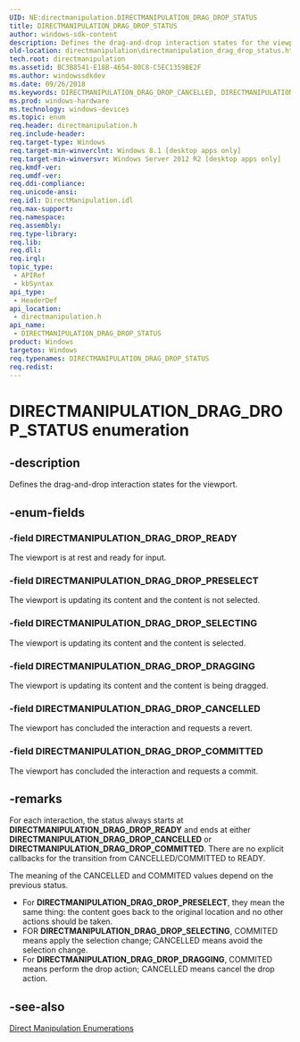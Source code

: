 ```yaml
---
UID: NE:directmanipulation.DIRECTMANIPULATION_DRAG_DROP_STATUS
title: DIRECTMANIPULATION_DRAG_DROP_STATUS
author: windows-sdk-content
description: Defines the drag-and-drop interaction states for the viewport.
old-location: directmanipulation\directmanipulation_drag_drop_status.htm
tech.root: directmanipulation
ms.assetid: BC3B8541-E18B-4654-80C8-C5EC1359BE2F
ms.author: windowssdkdev
ms.date: 09/26/2018
ms.keywords: DIRECTMANIPULATION_DRAG_DROP_CANCELLED, DIRECTMANIPULATION_DRAG_DROP_COMMITTED, DIRECTMANIPULATION_DRAG_DROP_DRAGGING, DIRECTMANIPULATION_DRAG_DROP_PRESELECT, DIRECTMANIPULATION_DRAG_DROP_READY, DIRECTMANIPULATION_DRAG_DROP_SELECTING, DIRECTMANIPULATION_DRAG_DROP_STATUS, DIRECTMANIPULATION_DRAG_DROP_STATUS enumeration [Direct Manipulation], directmanipulation.directmanipulation_drag_drop_status, directmanipulation/DIRECTMANIPULATION_DRAG_DROP_CANCELLED, directmanipulation/DIRECTMANIPULATION_DRAG_DROP_COMMITTED, directmanipulation/DIRECTMANIPULATION_DRAG_DROP_DRAGGING, directmanipulation/DIRECTMANIPULATION_DRAG_DROP_PRESELECT, directmanipulation/DIRECTMANIPULATION_DRAG_DROP_READY, directmanipulation/DIRECTMANIPULATION_DRAG_DROP_SELECTING, directmanipulation/DIRECTMANIPULATION_DRAG_DROP_STATUS
ms.prod: windows-hardware
ms.technology: windows-devices
ms.topic: enum
req.header: directmanipulation.h
req.include-header: 
req.target-type: Windows
req.target-min-winverclnt: Windows 8.1 [desktop apps only]
req.target-min-winversvr: Windows Server 2012 R2 [desktop apps only]
req.kmdf-ver: 
req.umdf-ver: 
req.ddi-compliance: 
req.unicode-ansi: 
req.idl: DirectManipulation.idl
req.max-support: 
req.namespace: 
req.assembly: 
req.type-library: 
req.lib: 
req.dll: 
req.irql: 
topic_type:
 - APIRef
 - kbSyntax
api_type:
 - HeaderDef
api_location:
 - directmanipulation.h
api_name:
 - DIRECTMANIPULATION_DRAG_DROP_STATUS
product: Windows
targetos: Windows
req.typenames: DIRECTMANIPULATION_DRAG_DROP_STATUS
req.redist: 
---
```


# DIRECTMANIPULATION_DRAG_DROP_STATUS enumeration


## -description


Defines the drag-and-drop interaction states for the viewport.


## -enum-fields




### -field DIRECTMANIPULATION_DRAG_DROP_READY

The viewport is at rest and ready for input.


### -field DIRECTMANIPULATION_DRAG_DROP_PRESELECT

The viewport is updating its content and the content is not selected.


### -field DIRECTMANIPULATION_DRAG_DROP_SELECTING

The viewport is updating its content and the content is selected.


### -field DIRECTMANIPULATION_DRAG_DROP_DRAGGING

The viewport is updating its content and the content is being dragged.


### -field DIRECTMANIPULATION_DRAG_DROP_CANCELLED

The viewport has concluded the interaction and requests a revert.


### -field DIRECTMANIPULATION_DRAG_DROP_COMMITTED

The viewport has concluded the interaction and requests a commit.


## -remarks



For each interaction, the status always starts at <b>DIRECTMANIPULATION_DRAG_DROP_READY</b> and ends at either <b>DIRECTMANIPULATION_DRAG_DROP_CANCELLED</b> or <b>DIRECTMANIPULATION_DRAG_DROP_COMMITTED</b>. There are no explicit callbacks for the transition from CANCELLED/COMMITTED to READY.


The meaning of the CANCELLED and COMMITED values depend on the previous status.

<ul>
<li>For <b>DIRECTMANIPULATION_DRAG_DROP_PRESELECT</b>, they mean the same thing: the content goes back to the original location and no other actions should be taken.</li>
<li>FOR <b>DIRECTMANIPULATION_DRAG_DROP_SELECTING</b>, COMMITED means apply the selection change; CANCELLED means avoid the selection change.</li>
<li>For <b>DIRECTMANIPULATION_DRAG_DROP_DRAGGING</b>, COMMITED means perform the drop action; CANCELLED means cancel the drop action.</li>
</ul>



## -see-also




<a href="https://msdn.microsoft.com/D116798F-E381-46D4-8271-8BD8CADC9D27">Direct Manipulation Enumerations</a>
 

 

